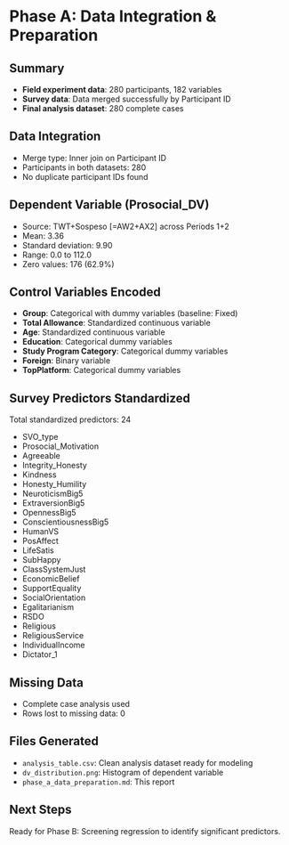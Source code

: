 # Phase A: Data Integration & Preparation

## Summary
- **Field experiment data**: 280 participants, 182 variables
- **Survey data**: Data merged successfully by Participant ID
- **Final analysis dataset**: 280 complete cases

## Data Integration
- Merge type: Inner join on Participant ID
- Participants in both datasets: 280
- No duplicate participant IDs found

## Dependent Variable (Prosocial_DV)
- Source: TWT+Sospeso [=AW2+AX2] across Periods 1+2
- Mean: 3.36
- Standard deviation: 9.90
- Range: 0.0 to 112.0
- Zero values: 176 (62.9%)

## Control Variables Encoded
- **Group**: Categorical with dummy variables (baseline: Fixed)
- **Total Allowance**: Standardized continuous variable
- **Age**: Standardized continuous variable
- **Education**: Categorical dummy variables
- **Study Program Category**: Categorical dummy variables
- **Foreign**: Binary variable
- **TopPlatform**: Categorical dummy variables

## Survey Predictors Standardized
Total standardized predictors: 24

- SVO_type
- Prosocial_Motivation
- Agreeable
- Integrity_Honesty
- Kindness
- Honesty_Humility
- NeuroticismBig5
- ExtraversionBig5
- OpennessBig5
- ConscientiousnessBig5
- HumanVS
- PosAffect
- LifeSatis
- SubHappy
- ClassSystemJust
- EconomicBelief
- SupportEquality
- SocialOrientation
- Egalitarianism
- RSDO
- Religious
- ReligiousService
- IndividualIncome
- Dictator_1

## Missing Data
- Complete case analysis used
- Rows lost to missing data: 0

## Files Generated
- `analysis_table.csv`: Clean analysis dataset ready for modeling
- `dv_distribution.png`: Histogram of dependent variable
- `phase_a_data_preparation.md`: This report

## Next Steps
Ready for Phase B: Screening regression to identify significant predictors.
